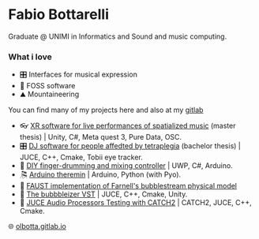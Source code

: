 # Fabio Bottarelli
Graduate @ UNIMI in Informatics and Sound and music computing.

### What i love
- 🎛️ Interfaces for musical expression
- 💾 FOSS software
- ⛰️ Mountaineering

You can find many of my projects here and also at my [gitlab](https://gitlab.com/olbotta)
- 👓 [XR software for live performances of spatialized music](https://gitlab.com/space-osc/) (master thesis)  |  Unity, C#, Meta quest 3, Pure Data, OSC.
- 🎛️ [DJ software for people affedted by tetraplegia](https://github.com/LIMUNIMI/DJeye) (bachelor thesis)  |  JUCE, C++, Cmake, Tobii eye tracker.
- 🥁 [DIY finger-drumming and mixing controller](https://peertube.uno/w/ou4u12PaVMLzUKqUt8aqAJ)  |  UWP, C#, Arduino.
- 🎘 [Arduino theremin](https://gitlab.com/olbotta/theremarduino/)  |  Arduino, Python (with Pyo).
- 🫧 [FAUST implementation of Farnell's bubblestream physical model](https://gitlab.com/olbotta/fabbles)
- 🫧 [The bubbbleizer VST](https://gitlab.com/olbotta/bubbblizer)  |  JUCE, C++, Cmake, Unity.
- 🧪 [JUCE Audio Processors Testing with CATCH2](https://gitlab.com/olbotta/audio-testing)  |  CATCH2, JUCE, C++, Cmake.


🌐 [olbotta.gitlab.io](https://olbotta.gitlab.io)
